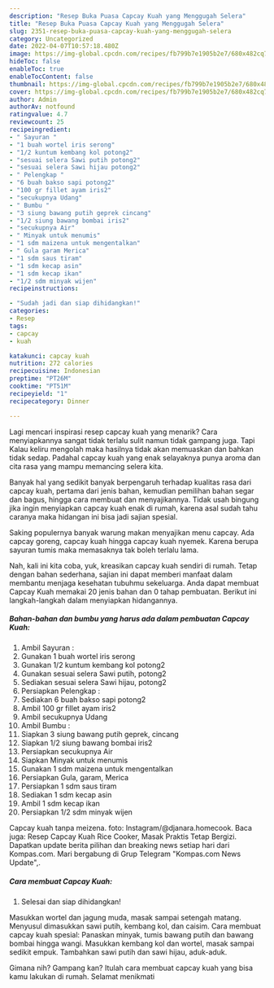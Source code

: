 ```yaml
---
description: "Resep Buka Puasa Capcay Kuah yang Menggugah Selera"
title: "Resep Buka Puasa Capcay Kuah yang Menggugah Selera"
slug: 2351-resep-buka-puasa-capcay-kuah-yang-menggugah-selera
category: Uncategorized
date: 2022-04-07T10:57:18.480Z
image: https://img-global.cpcdn.com/recipes/fb799b7e1905b2e7/680x482cq70/capcay-kuah-foto-resep-utama.jpg
hideToc: false
enableToc: true
enableTocContent: false
thumbnail: https://img-global.cpcdn.com/recipes/fb799b7e1905b2e7/680x482cq70/capcay-kuah-foto-resep-utama.jpg
cover: https://img-global.cpcdn.com/recipes/fb799b7e1905b2e7/680x482cq70/capcay-kuah-foto-resep-utama.jpg
author: Admin
authorAv: notfound
ratingvalue: 4.7
reviewcount: 25
recipeingredient:
- " Sayuran "
- "1 buah wortel iris serong"
- "1/2 kuntum kembang kol potong2"
- "sesuai selera Sawi putih potong2"
- "sesuai selera Sawi hijau potong2"
- " Pelengkap "
- "6 buah bakso sapi potong2"
- "100 gr fillet ayam iris2"
- "secukupnya Udang"
- " Bumbu "
- "3 siung bawang putih geprek cincang"
- "1/2 siung bawang bombai iris2"
- "secukupnya Air"
- " Minyak untuk menumis"
- "1 sdm maizena untuk mengentalkan"
- " Gula garam Merica"
- "1 sdm saus tiram"
- "1 sdm kecap asin"
- "1 sdm kecap ikan"
- "1/2 sdm minyak wijen"
recipeinstructions:

- "Sudah jadi dan siap dihidangkan!"
categories:
- Resep
tags:
- capcay
- kuah

katakunci: capcay kuah 
nutrition: 272 calories
recipecuisine: Indonesian
preptime: "PT26M"
cooktime: "PT51M"
recipeyield: "1"
recipecategory: Dinner

---
```



Lagi mencari inspirasi resep capcay kuah yang menarik? Cara menyiapkannya sangat tidak terlalu sulit namun tidak gampang juga. Tapi Kalau keliru mengolah maka hasilnya tidak akan memuaskan dan bahkan tidak sedap. Padahal capcay kuah yang enak selayaknya punya aroma dan cita rasa yang mampu memancing selera kita.


Banyak hal yang sedikit banyak berpengaruh terhadap kualitas rasa dari capcay kuah, pertama dari jenis bahan, kemudian pemilihan bahan segar dan bagus, hingga cara membuat dan menyajikannya. Tidak usah bingung jika ingin menyiapkan capcay kuah enak di rumah, karena asal sudah tahu caranya maka hidangan ini bisa jadi sajian spesial.

Saking populernya banyak warung makan menyajikan menu capcay. Ada capcay goreng, capcay kuah hingga capcay kuah nyemek. Karena berupa sayuran tumis maka memasaknya tak boleh terlalu lama.


Nah, kali ini kita coba, yuk, kreasikan capcay kuah sendiri di rumah. Tetap dengan bahan sederhana, sajian ini dapat memberi manfaat dalam membantu menjaga kesehatan tubuhmu sekeluarga. Anda dapat membuat Capcay Kuah memakai 20 jenis bahan dan 0 tahap pembuatan. Berikut ini langkah-langkah dalam menyiapkan hidangannya.

<!--inarticleads1-->

##### Bahan-bahan dan bumbu yang harus ada dalam pembuatan Capcay Kuah:

1. Ambil  Sayuran :
1. Gunakan 1 buah wortel iris serong
1. Gunakan 1/2 kuntum kembang kol potong2
1. Gunakan sesuai selera Sawi putih, potong2
1. Sediakan sesuai selera Sawi hijau, potong2
1. Persiapkan  Pelengkap :
1. Sediakan 6 buah bakso sapi potong2
1. Ambil 100 gr fillet ayam iris2
1. Ambil secukupnya Udang
1. Ambil  Bumbu :
1. Siapkan 3 siung bawang putih geprek, cincang
1. Siapkan 1/2 siung bawang bombai iris2
1. Persiapkan secukupnya Air
1. Siapkan  Minyak untuk menumis
1. Gunakan 1 sdm maizena untuk mengentalkan
1. Persiapkan  Gula, garam, Merica
1. Persiapkan 1 sdm saus tiram
1. Sediakan 1 sdm kecap asin
1. Ambil 1 sdm kecap ikan
1. Persiapkan 1/2 sdm minyak wijen


Capcay kuah tanpa meizena. foto: Instagram/@djanara.homecook. Baca juga: Resep Capcay Kuah Rice Cooker, Masak Praktis Tetap Bergizi. Dapatkan update berita pilihan dan breaking news setiap hari dari Kompas.com. Mari bergabung di Grup Telegram &#34;Kompas.com News Update&#34;,. 

<!--inarticleads2-->

##### Cara membuat Capcay Kuah:


1. Selesai dan siap dihidangkan!

Masukkan wortel dan jagung muda, masak sampai setengah matang. Menyusul dimasukkan sawi putih, kembang kol, dan caisim. Cara membuat capcay kuah spesial: Panaskan minyak, tumis bawang putih dan bawang bombai hingga wangi. Masukkan kembang kol dan wortel, masak sampai sedikit empuk. Tambahkan sawi putih dan sawi hijau, aduk-aduk. 

Gimana nih? Gampang kan? Itulah cara membuat capcay kuah yang bisa kamu lakukan di rumah. Selamat menikmati

